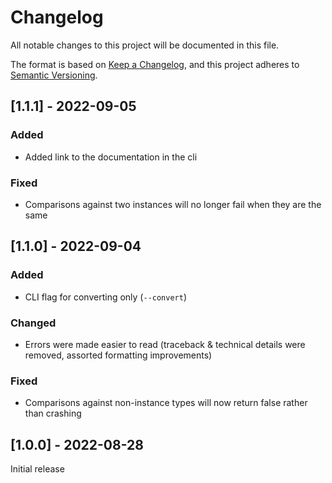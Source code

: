 # Changelog

All notable changes to this project will be documented in this file.

The format is based on [Keep a Changelog](https://keepachangelog.com/en/1.0.0/),
and this project adheres to [Semantic Versioning](https://semver.org/spec/v2.0.0.html).

## [1.1.1] - 2022-09-05

### Added

- Added link to the documentation in the cli

### Fixed

- Comparisons against two instances will no longer fail when they are the same

## [1.1.0] - 2022-09-04

### Added

- CLI flag for converting only (`--convert`)

### Changed

- Errors were made easier to read (traceback & technical details were removed, assorted formatting improvements)

### Fixed

- Comparisons against non-instance types will now return false rather than crashing

## [1.0.0] - 2022-08-28

Initial release
